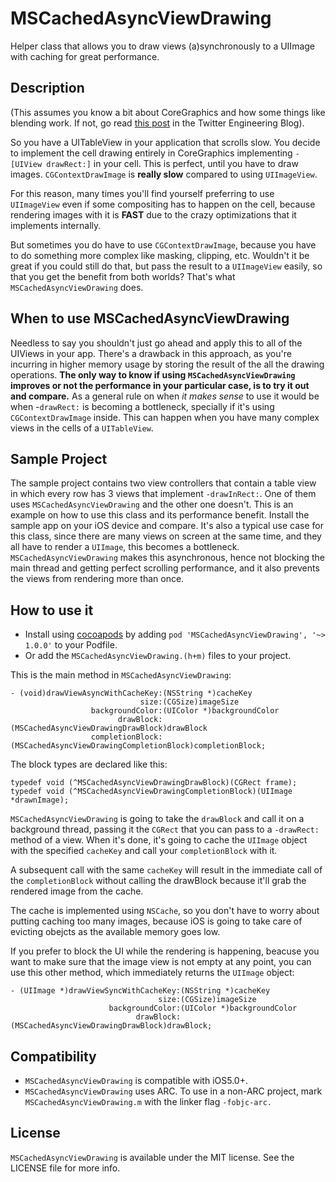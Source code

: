 # MSCachedAsyncViewDrawing

Helper class that allows you to draw views (a)synchronously to a UIImage with caching for great performance.

## Description

(This assumes you know a bit about CoreGraphics and how some things like blending work. If not, go read [this post](https://blog.twitter.com/2012/simple-strategies-smooth-animation-iphone) in the Twitter Engineering Blog).

So you have a UITableView in your application that scrolls slow. You decide to implement the cell drawing entirely in CoreGraphics implementing ```-[UIView drawRect:]``` in your cell. This is perfect, until you have to draw images. ```CGContextDrawImage``` is **really slow** compared to using ```UIImageView```.

For this reason, many times you'll find yourself preferring to use ```UIImageView``` even if some compositing has to happen on the cell, because rendering images with it is **FAST** due to the crazy optimizations that it implements internally.

But sometimes you do have to use ```CGContextDrawImage```, because you have to do something more complex like masking, clipping, etc. Wouldn't it be great if you could still do that, but pass the result to a ```UIImageView``` easily, so that you get the benefit from both worlds? That's what ```MSCachedAsyncViewDrawing``` does.

## When to use MSCachedAsyncViewDrawing
Needless to say you shouldn't just go ahead and apply this to all of the UIViews in your app. There's a drawback in this approach, as you're incurring in higher memory usage by storing the result of the all the drawing operations.
**The only way to know if using `MSCachedAsyncViewDrawing` improves or not the performance in your particular case, is to try it out and compare.**
As a general rule on when *it makes sense* to use it would be when -`drawRect:` is becoming a bottleneck, specially if it's using `CGContextDrawImage` inside. This can happen when you have many complex views in the cells of a `UITableView`.

## Sample Project

The sample project contains two view controllers that contain a table view in which every row has 3 views that implement `-drawInRect:`. One of them uses ```MSCachedAsyncViewDrawing``` and the other one doesn't. This is an example on how to use this class and its performance benefit. Install the sample app on your iOS device and compare.
It's also a typical use case for this class, since there are many views on screen at the same time, and they all have to render a `UIImage`, this becomes a bottleneck. `MSCachedAsyncViewDrawing` makes this asynchronous, hence not blocking the main thread and getting perfect scrolling performance, and it also prevents the views from rendering more than once.

## How to use it

- Install using [cocoapods](http://cocoapods.org/) by adding `pod 'MSCachedAsyncViewDrawing', '~> 1.0.0'` to your Podfile.
- Or add the `MSCachedAsyncViewDrawing.(h+m)` files to your project.

This is the main method in ```MSCachedAsyncViewDrawing```:

```objc
- (void)drawViewAsyncWithCacheKey:(NSString *)cacheKey
                             size:(CGSize)imageSize
                  backgroundColor:(UIColor *)backgroundColor
                        drawBlock:(MSCachedAsyncViewDrawingDrawBlock)drawBlock
                  completionBlock:(MSCachedAsyncViewDrawingCompletionBlock)completionBlock;
```

The block types are declared like this:

```objc
typedef void (^MSCachedAsyncViewDrawingDrawBlock)(CGRect frame);
typedef void (^MSCachedAsyncViewDrawingCompletionBlock)(UIImage *drawnImage);
```

```MSCachedAsyncViewDrawing``` is going to take the `drawBlock` and call it on a background thread, passing it the `CGRect` that you can pass to a `-drawRect:` method of a view. When it's done, it's going to cache the `UIImage` object with the specified `cacheKey` and call your `completionBlock` with it.

A subsequent call with the same `cacheKey` will result in the immediate call of the `completionBlock` without calling the drawBlock because it'll grab the rendered image from the cache.

The cache is implemented using `NSCache`, so you don't have to worry about putting caching too many images, because iOS is going to take care of evicting obejcts as the available memory goes low.

If you prefer to block the UI while the rendering is happening, beacuse you want to make sure that the image view is not empty at any point, you can use this other method, which immediately returns the ```UIImage``` object:

```objc
- (UIImage *)drawViewSyncWithCacheKey:(NSString *)cacheKey
                                 size:(CGSize)imageSize
                      backgroundColor:(UIColor *)backgroundColor
                            drawBlock:(MSCachedAsyncViewDrawingDrawBlock)drawBlock;
```


## Compatibility
- ```MSCachedAsyncViewDrawing``` is compatible with iOS5.0+.
- ```MSCachedAsyncViewDrawing``` uses ARC. To use in a non-ARC project, mark ```MSCachedAsyncViewDrawing.m``` with the linker flag ```-fobjc-arc.```

## License
`MSCachedAsyncViewDrawing` is available under the MIT license. See the LICENSE file for more info.
